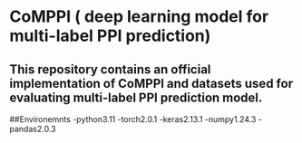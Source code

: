 # CoMPPI ( deep learning model for multi-label PPI prediction)
This repository contains an official implementation of CoMPPI and datasets used for evaluating multi-label PPI prediction model.
----
##Environemnts
-python3.11
-torch2.0.1
-keras2.13.1
-numpy1.24.3
-pandas2.0.3

